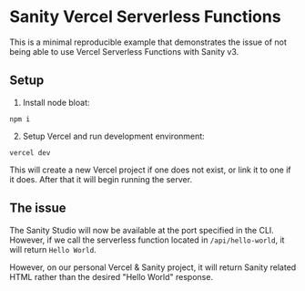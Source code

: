 # Sanity Vercel Serverless Functions

This is a minimal reproducible example that demonstrates the issue of not being able to use Vercel Serverless Functions with Sanity v3.

## Setup

1. Install node bloat:

`npm i`

2. Setup Vercel and run development environment:

`vercel dev`

This will create a new Vercel project if one does not exist, or link it to one if it does. After that it will begin running the server.

## The issue

The Sanity Studio will now be available at the port specified in the CLI. However, if we call the serverless function located in `/api/hello-world`, it will return `Hello World`. 

However, on our personal Vercel & Sanity project, it will return Sanity related HTML rather than the desired "Hello World" response.
